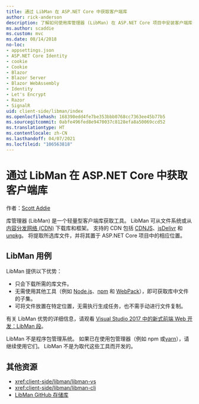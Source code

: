 ```yaml
---
title: 通过 LibMan 在 ASP.NET Core 中获取客户端库
author: rick-anderson
description: 了解如何使用库管理器 (LibMan) 在 ASP.NET Core 项目中安装客户端库资产。
ms.author: scaddie
ms.custom: mvc
ms.date: 08/14/2018
no-loc:
- appsettings.json
- ASP.NET Core Identity
- cookie
- Cookie
- Blazor
- Blazor Server
- Blazor WebAssembly
- Identity
- Let's Encrypt
- Razor
- SignalR
uid: client-side/libman/index
ms.openlocfilehash: 168390edd4fe7be353bbb0768cc7363ee45b77b5
ms.sourcegitcommit: 0abfe496fed8e9470037c8128efa8a50069ccd52
ms.translationtype: HT
ms.contentlocale: zh-CN
ms.lasthandoff: 04/07/2021
ms.locfileid: "106563818"
---
```

# <a name="client-side-library-acquisition-in-aspnet-core-with-libman"></a>通过 LibMan 在 ASP.NET Core 中获取客户端库

作者：[Scott Addie](https://twitter.com/Scott_Addie)

库管理器 (LibMan) 是一个轻量型客户端库获取工具。 LibMan 可从文件系统或从[内容分发网络 (CDN)](https://wikipedia.org/wiki/Content_delivery_network) 下载库和框架。 支持的 CDN 包括 [CDNJS](https://cdnjs.com/)、[jsDelivr](https://www.jsdelivr.com/) 和 [unpkg](https://unpkg.com/#/)。 将提取所选库文件，并将其置于 ASP.NET Core 项目中的相应位置。

## <a name="libman-use-cases"></a>LibMan 用例

LibMan 提供以下优势：

* 只会下载所需的库文件。
* 无需使用其他工具（例如 [Node.js](https://nodejs.org)、[npm](https://www.npmjs.com) 和 [ WebPack](https://webpack.js.org)），即可获取库中文件的子集。
* 可将文件放置在特定位置，无需执行生成任务，也不需手动进行文件复制。

有关 LibMan 优势的详细信息，请观看 [Visual Studio 2017 中的新式前端 Web 开发：LibMan 段](https://channel9.msdn.com/Events/Build/2017/B8073#time=43m34s)。

LibMan 不是程序包管理系统。 如果已在使用包管理器（例如 npm 或[yarn](https://yarnpkg.com)），请继续使用它们。 LibMan 不是为取代这些工具而开发的。

## <a name="additional-resources"></a>其他资源

* <xref:client-side/libman/libman-vs>
* <xref:client-side/libman/libman-cli>
* [LibMan GitHub 存储库](https://github.com/aspnet/LibraryManager)
